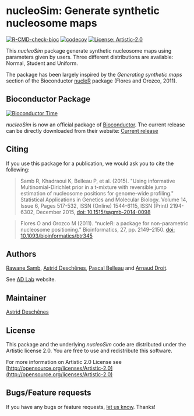 nucleoSim: Generate synthetic nucleosome maps
=====================
[![R-CMD-check-bioc](https://github.com/adeschen/nucleoSim/actions/workflows/check-bioc.yaml/badge.svg)](https://github.com/adeschen/nucleoSim/actions/workflows/check-bioc.yaml)
[![codecov](https://codecov.io/gh/ArnaudDroitLab/nucleoSim/branch/master/graph/badge.svg)](https://codecov.io/gh/ArnaudDroitLab/nucleoSim)
[![License: Artistic-2.0](https://img.shields.io/badge/License-Artistic%202.0-0298c3.svg)](https://opensource.org/licenses/Artistic-2.0)

This *nucleoSim* package generate synthetic nucleosome maps using
parameters given by users. Three different
distributions are available: Normal, Student and Uniform.

The package has been largely inspired by the
*Generating synthetic maps* section of the 
Bioconductor [nucleR](http://www.bioconductor.org/packages/release/bioc/html/nucleR.html) 
package (Flores and Orozco, 2011).


## Bioconductor Package ##

[![Bioconductor Time](http://bioconductor.org/shields/years-in-bioc/nucleoSim.svg)](http://bioconductor.org/packages/nucleoSim "Bioconductor status")

*nucleoSim* is now an official package of [Bioconductor](http://bioconductor.org/). 
The current release can be directly downloaded from their website:
[Current release](http://bioconductor.org/packages/nucleoSim)


## Citing ##

If you use this package for a publication, we would ask you to cite the following:

> Samb R, Khadraoui K, Belleau P, et al. (2015). "Using informative Multinomial-Dirichlet prior in a t-mixture with reversible jump estimation of nucleosome positions for genome-wide profiling." Statistical Applications in Genetics and Molecular Biology. Volume 14, Issue 6, Pages 517-532, ISSN (Online) 1544-6115, ISSN (Print) 2194-6302, December 2015, <a href="http://dx.doi.org/10.1515/sagmb-2014-0098">doi: 10.1515/sagmb-2014-0098</a>

> Flores O and Orozco M (2011). “nucleR: a package for non-parametric nucleosome positioning.” Bioinformatics, 27, pp. 2149–2150. <a href="http://dx.doi.org/10.1093/bioinformatics/btr345">doi: 10.1093/bioinformatics/btr345</a>

## Authors ##

[Rawane Samb](https://ca.linkedin.com/in/rawanesamb 
"Rawane Samb"), 
[Astrid Desch&ecirc;nes](http://ca.linkedin.com/in/astriddeschenes 
"Astrid Desch&ecirc;nes"), 
[Pascal Belleau](http://ca.linkedin.com/in/pascalbelleau 
"Pascal Belleau") 
and [Arnaud Droit](http://ca.linkedin.com/in/drarnaud 
"Arnaud Droit").

See [AD Lab](https://compbio.ca/  
"AD Lab") website.


## Maintainer ##

[Astrid Desch&ecirc;nes](http://ca.linkedin.com/in/astriddeschenes 
"Astrid Desch&ecirc;nes")


## License ##

This package and the underlying *nucleoSim* code are distributed under the 
Artistic license 2.0. You are free to use and redistribute this software. 

For more information on Artistic 2.0 License see
[http://opensource.org/licenses/Artistic-2.0](http://opensource.org/licenses/Artistic-2.0)


## Bugs/Feature requests ##

If you have any bugs or feature requests,
[let us know](https://github.com/arnauddroitlab/nucleoSim/issues). Thanks!
